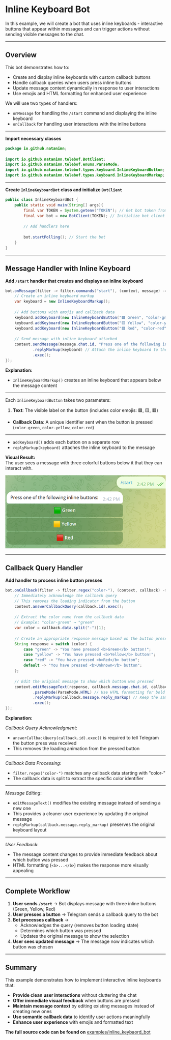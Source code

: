 # Inline Keyboard Bot

In this example, we will create a bot that uses inline keyboards - interactive buttons that appear within messages and can trigger actions without sending visible messages to the chat.

---

## Overview

This bot demonstrates how to:<br>

- Create and display inline keyboards with custom callback buttons
- Handle callback queries when users press inline buttons
- Update message content dynamically in response to user interactions
- Use emojis and HTML formatting for enhanced user experience

We will use two types of handlers:<br>

* `onMessage` for handling the `/start` command and displaying the inline keyboard
* `onCallback` for handling user interactions with the inline buttons

---

**Import necessary classes**

```java
package io.github.natanimn;

import io.github.natanimn.telebof.BotClient;
import io.github.natanimn.telebof.enums.ParseMode;
import io.github.natanimn.telebof.types.keyboard.InlineKeyboardButton;
import io.github.natanimn.telebof.types.keyboard.InlineKeyboardMarkup;
```

---

**Create `InlineKeyboardBot` class and initialize `BotClient`**

```java
public class InlineKeyboardBot {
    public static void main(String[] args){
        final var TOKEN = System.getenv("TOKEN"); // Get bot token from environment variable
        final var bot = new BotClient(TOKEN); // Initialize bot client
        
        // Add handlers here
        
        bot.startPolling(); // Start the bot
    }
}
```

---

## Message Handler with Inline Keyboard

**Add `/start` handler that creates and displays an inline keyboard**

```java
bot.onMessage(filter -> filter.commands("start"), (context, message) -> {
    // Create an inline keyboard markup
    var keyboard = new InlineKeyboardMarkup();
    
    // Add buttons with emojis and callback data
    keyboard.addKeyboard(new InlineKeyboardButton("🟩 Green", "color-green"));
    keyboard.addKeyboard(new InlineKeyboardButton("🟨 Yellow", "color-yellow"));
    keyboard.addKeyboard(new InlineKeyboardButton("🟥 Red", "color-red"));

    // Send message with inline keyboard attached
    context.sendMessage(message.chat.id, "Press one of the following inline buttons: ")
            .replyMarkup(keyboard) // Attach the inline keyboard to the message
            .exec();
});
```

**Explanation:**<br>

- `InlineKeyboardMarkup()` creates an inline keyboard that appears below the message content

---

Each `InlineKeyboardButton` takes two parameters:

   1. **Text**: The visible label on the button (includes color emojis: 🟩, 🟨, 🟥)
   * **Callback Data**: A unique identifier sent when the button is pressed (`color-green`, `color-yellow`, `color-red`)

---

- `addKeyboard()` adds each button on a separate row
- `replyMarkup(keyboard)` attaches the inline keyboard to the message

**Visual Result:**<br>
The user sees a message with three colorful buttons below it that they can interact with.

<img src="img/ik1.png">

---

## Callback Query Handler

**Add handler to process inline button presses**

```java
bot.onCallback(filter -> filter.regex("color-"), (context, callback) -> {
    // Immediately acknowledge the callback query
    // This removes the loading indicator from the button
    context.answerCallbackQuery(callback.id).exec();

    // Extract the color name from the callback data
    // Example: "color-green" → "green"
    var color = callback.data.split("-")[1];

    // Create an appropriate response message based on the button pressed
    String response = switch (color) {
        case "green" -> "You have pressed <b>Green</b> button!";
        case "yellow" -> "You have pressed <b>Yellow</b> button!";
        case "red" -> "You have pressed <b>Red</b> button";
        default -> "You have pressed <b>Unknown</b> button";
    };

    // Edit the original message to show which button was pressed
    context.editMessageText(response, callback.message.chat.id, callback.message.message_id)
            .parseMode(ParseMode.HTML) // Use HTML formatting for bold text
            .replyMarkup(callback.message.reply_markup) // Keep the same keyboard
            .exec();
});
```

**Explanation:**


*Callback Query Acknowledgment*:<br>

   - `answerCallbackQuery(callback.id).exec()` is required to tell Telegram the button press was received
   - This removes the loading animation from the pressed button

---

*Callback Data Processing*:<br>

   - `filter.regex("color-")` matches any callback data starting with "color-"
   - The callback data is split to extract the specific color identifier

---

*Message Editing*:<br>

   - `editMessageText()` modifies the existing message instead of sending a new one
   - This provides a cleaner user experience by updating the original message
   - `replyMarkup(callback.message.reply_markup)` preserves the original keyboard layout

---
*User Feedback*:

   - The message content changes to provide immediate feedback about which button was pressed
   - HTML formatting (`<b>...</b>`) makes the response more visually appealing

---

## Complete Workflow

1. **User sends `/start`** → Bot displays message with three inline buttons (Green, Yellow, Red)
2. **User presses a button** → Telegram sends a callback query to the bot
3. **Bot processes callback** → 
   - Acknowledges the query (removes button loading state)
   - Determines which button was pressed
   - Updates the original message to show the selection
4. **User sees updated message** → The message now indicates which button was chosen

---

## Summary

This example demonstrates how to implement interactive inline keyboards that:

- **Provide clean user interactions** without cluttering the chat
- **Offer immediate visual feedback** when buttons are pressed
- **Maintain message context** by editing existing messages instead of creating new ones
- **Use semantic callback data** to identify user actions meaningfully
- **Enhance user experience** with emojis and formatted text


**The full source code can be found on** [examples/inline_keybaord_bot](https://github.com/natanimn/telebof/blob/main/examples/long-polling/src/main/java/io/github/natanimn/InlineKeybaordBot.java)
